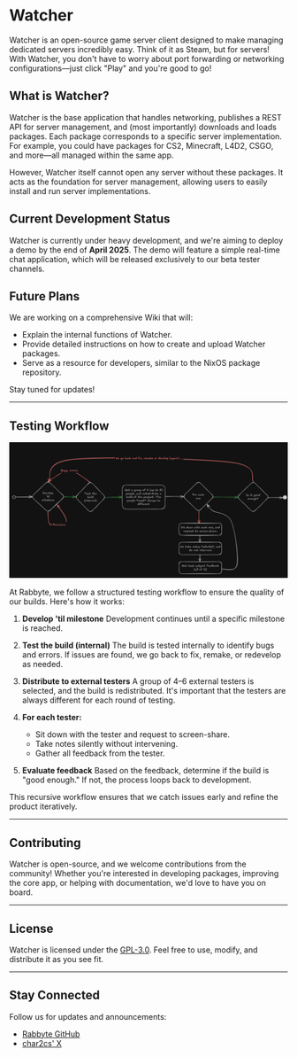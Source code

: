 # Watcher

Watcher is an open-source game server client designed to make managing dedicated servers incredibly easy. Think of it as Steam, but for servers! With Watcher, you don't have to worry about port forwarding or networking configurations—just click "Play" and you're good to go!

## What is Watcher?

Watcher is the base application that handles networking, publishes a REST API for server management, and (most importantly) downloads and loads packages. Each package corresponds to a specific server implementation. For example, you could have packages for CS2, Minecraft, L4D2, CSGO, and more—all managed within the same app.

However, Watcher itself cannot open any server without these packages. It acts as the foundation for server management, allowing users to easily install and run server implementations.

## Current Development Status

Watcher is currently under heavy development, and we're aiming to deploy a demo by the end of **April 2025**. The demo will feature a simple real-time chat application, which will be released exclusively to our beta tester channels.

## Future Plans

We are working on a comprehensive Wiki that will:

- Explain the internal functions of Watcher.
- Provide detailed instructions on how to create and upload Watcher packages.
- Serve as a resource for developers, similar to the NixOS package repository.

Stay tuned for updates!

---

## Testing Workflow

![1744152698206](assets/how-we-test-things.png)

At Rabbyte, we follow a structured testing workflow to ensure the quality of our builds. Here's how it works:

1. **Develop 'til milestone**
   Development continues until a specific milestone is reached.
2. **Test the build (internal)**
   The build is tested internally to identify bugs and errors. If issues are found, we go back to fix, remake, or redevelop as needed.
3. **Distribute to external testers**
   A group of 4–6 external testers is selected, and the build is redistributed. It's important that the testers are always different for each round of testing.
4. **For each tester:**

   - Sit down with the tester and request to screen-share.
   - Take notes silently without intervening.
   - Gather all feedback from the tester.
5. **Evaluate feedback**
   Based on the feedback, determine if the build is "good enough." If not, the process loops back to development.

This recursive workflow ensures that we catch issues early and refine the product iteratively.

---

## Contributing

Watcher is open-source, and we welcome contributions from the community! Whether you're interested in developing packages, improving the core app, or helping with documentation, we'd love to have you on board.

---

## License

Watcher is licensed under the [GPL-3.0](LICENSE). Feel free to use, modify, and distribute it as you see fit.

---

## Stay Connected

Follow us for updates and announcements:

- [Rabbyte GitHub](https://github.com/rabbytesoftware)
- [char2cs' X](https://x.com/char2cs)
